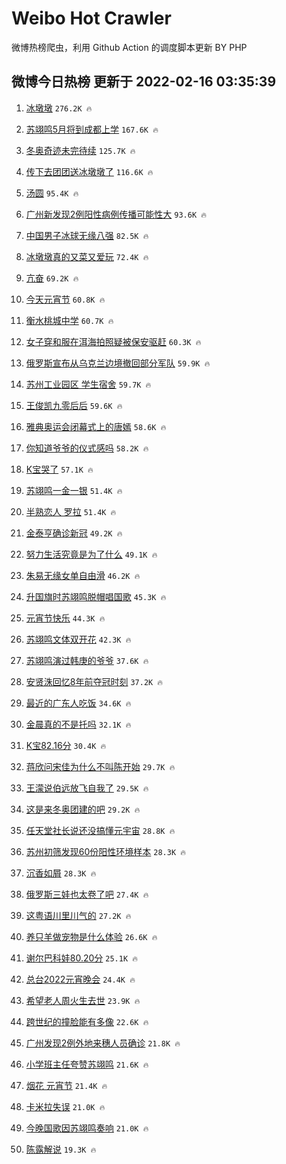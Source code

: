 # Weibo Hot Crawler 



微博热榜爬虫，利用 Github Action 的调度脚本更新 BY PHP 


## 微博今日热榜 更新于 2022-02-16 03:35:39 
1. [冰墩墩](https://s.weibo.com/weibo?q=%23%E5%86%B0%E5%A2%A9%E5%A2%A9%23&Refer=top) `276.2K 🔥` 

1. [苏翊鸣5月将到成都上学](https://s.weibo.com/weibo?q=%23%E8%8B%8F%E7%BF%8A%E9%B8%A35%E6%9C%88%E5%B0%86%E5%88%B0%E6%88%90%E9%83%BD%E4%B8%8A%E5%AD%A6%23&Refer=top) `167.6K 🔥` 

1. [冬奥奇迹未完待续](https://s.weibo.com/weibo?q=%23%E5%86%AC%E5%A5%A5%E5%A5%87%E8%BF%B9%E6%9C%AA%E5%AE%8C%E5%BE%85%E7%BB%AD%23&Refer=top) `125.7K 🔥` 

1. [传下去团团送冰墩墩了](https://s.weibo.com/weibo?q=%23%E4%BC%A0%E4%B8%8B%E5%8E%BB%E5%9B%A2%E5%9B%A2%E9%80%81%E5%86%B0%E5%A2%A9%E5%A2%A9%E4%BA%86%23&Refer=top) `116.6K 🔥` 

1. [汤圆](https://s.weibo.com/weibo?q=%E6%B1%A4%E5%9C%86&Refer=top) `95.4K 🔥` 

1. [广州新发现2例阳性病例传播可能性大](https://s.weibo.com/weibo?q=%23%E5%B9%BF%E5%B7%9E%E6%96%B0%E5%8F%91%E7%8E%B02%E4%BE%8B%E9%98%B3%E6%80%A7%E7%97%85%E4%BE%8B%E4%BC%A0%E6%92%AD%E5%8F%AF%E8%83%BD%E6%80%A7%E5%A4%A7%23&Refer=top) `93.6K 🔥` 

1. [中国男子冰球无缘八强](https://s.weibo.com/weibo?q=%23%E4%B8%AD%E5%9B%BD%E7%94%B7%E5%AD%90%E5%86%B0%E7%90%83%E6%97%A0%E7%BC%98%E5%85%AB%E5%BC%BA%23&Refer=top) `82.5K 🔥` 

1. [冰墩墩真的又菜又爱玩](https://s.weibo.com/weibo?q=%23%E5%86%B0%E5%A2%A9%E5%A2%A9%E7%9C%9F%E7%9A%84%E5%8F%88%E8%8F%9C%E5%8F%88%E7%88%B1%E7%8E%A9%23&Refer=top) `72.4K 🔥` 

1. [亢奋](https://s.weibo.com/weibo?q=%E4%BA%A2%E5%A5%8B&Refer=top) `69.2K 🔥` 

1. [今天元宵节](https://s.weibo.com/weibo?q=%23%E4%BB%8A%E5%A4%A9%E5%85%83%E5%AE%B5%E8%8A%82%23&Refer=top) `60.8K 🔥` 

1. [衡水桃城中学](https://s.weibo.com/weibo?q=%E8%A1%A1%E6%B0%B4%E6%A1%83%E5%9F%8E%E4%B8%AD%E5%AD%A6&Refer=top) `60.7K 🔥` 

1. [女子穿和服在洱海拍照疑被保安驱赶](https://s.weibo.com/weibo?q=%23%E5%A5%B3%E5%AD%90%E7%A9%BF%E5%92%8C%E6%9C%8D%E5%9C%A8%E6%B4%B1%E6%B5%B7%E6%8B%8D%E7%85%A7%E7%96%91%E8%A2%AB%E4%BF%9D%E5%AE%89%E9%A9%B1%E8%B5%B6%23&Refer=top) `60.3K 🔥` 

1. [俄罗斯宣布从乌克兰边境撤回部分军队](https://s.weibo.com/weibo?q=%23%E4%BF%84%E7%BD%97%E6%96%AF%E5%AE%A3%E5%B8%83%E4%BB%8E%E4%B9%8C%E5%85%8B%E5%85%B0%E8%BE%B9%E5%A2%83%E6%92%A4%E5%9B%9E%E9%83%A8%E5%88%86%E5%86%9B%E9%98%9F%23&Refer=top) `59.9K 🔥` 

1. [苏州工业园区 学生宿舍](https://s.weibo.com/weibo?q=%E8%8B%8F%E5%B7%9E%E5%B7%A5%E4%B8%9A%E5%9B%AD%E5%8C%BA%20%E5%AD%A6%E7%94%9F%E5%AE%BF%E8%88%8D&Refer=top) `59.7K 🔥` 

1. [王俊凯九零后后](https://s.weibo.com/weibo?q=%23%E7%8E%8B%E4%BF%8A%E5%87%AF%E4%B9%9D%E9%9B%B6%E5%90%8E%E5%90%8E%23&Refer=top) `59.6K 🔥` 

1. [雅典奥运会闭幕式上的唐嫣](https://s.weibo.com/weibo?q=%23%E9%9B%85%E5%85%B8%E5%A5%A5%E8%BF%90%E4%BC%9A%E9%97%AD%E5%B9%95%E5%BC%8F%E4%B8%8A%E7%9A%84%E5%94%90%E5%AB%A3%23&Refer=top) `58.6K 🔥` 

1. [你知道爷爷的仪式感吗](https://s.weibo.com/weibo?q=%23%E4%BD%A0%E7%9F%A5%E9%81%93%E7%88%B7%E7%88%B7%E7%9A%84%E4%BB%AA%E5%BC%8F%E6%84%9F%E5%90%97%23&Refer=top) `58.2K 🔥` 

1. [K宝哭了](https://s.weibo.com/weibo?q=K%E5%AE%9D%E5%93%AD%E4%BA%86&Refer=top) `57.1K 🔥` 

1. [苏翊鸣一金一银](https://s.weibo.com/weibo?q=%23%E8%8B%8F%E7%BF%8A%E9%B8%A3%E4%B8%80%E9%87%91%E4%B8%80%E9%93%B6%23&Refer=top) `51.4K 🔥` 

1. [半熟恋人 罗拉](https://s.weibo.com/weibo?q=%E5%8D%8A%E7%86%9F%E6%81%8B%E4%BA%BA%20%E7%BD%97%E6%8B%89&Refer=top) `51.4K 🔥` 

1. [金泰亨确诊新冠](https://s.weibo.com/weibo?q=%23%E9%87%91%E6%B3%B0%E4%BA%A8%E7%A1%AE%E8%AF%8A%E6%96%B0%E5%86%A0%23&Refer=top) `49.2K 🔥` 

1. [努力生活究竟是为了什么](https://s.weibo.com/weibo?q=%23%E5%8A%AA%E5%8A%9B%E7%94%9F%E6%B4%BB%E7%A9%B6%E7%AB%9F%E6%98%AF%E4%B8%BA%E4%BA%86%E4%BB%80%E4%B9%88%23&Refer=top) `49.1K 🔥` 

1. [朱易无缘女单自由滑](https://s.weibo.com/weibo?q=%E6%9C%B1%E6%98%93%E6%97%A0%E7%BC%98%E5%A5%B3%E5%8D%95%E8%87%AA%E7%94%B1%E6%BB%91&Refer=top) `46.2K 🔥` 

1. [升国旗时苏翊鸣脱帽唱国歌](https://s.weibo.com/weibo?q=%23%E5%8D%87%E5%9B%BD%E6%97%97%E6%97%B6%E8%8B%8F%E7%BF%8A%E9%B8%A3%E8%84%B1%E5%B8%BD%E5%94%B1%E5%9B%BD%E6%AD%8C%23&Refer=top) `45.3K 🔥` 

1. [元宵节快乐](https://s.weibo.com/weibo?q=%E5%85%83%E5%AE%B5%E8%8A%82%E5%BF%AB%E4%B9%90&Refer=top) `44.3K 🔥` 

1. [苏翊鸣文体双开花](https://s.weibo.com/weibo?q=%23%E8%8B%8F%E7%BF%8A%E9%B8%A3%E6%96%87%E4%BD%93%E5%8F%8C%E5%BC%80%E8%8A%B1%23&Refer=top) `42.3K 🔥` 

1. [苏翊鸣演过韩庚的爷爷](https://s.weibo.com/weibo?q=%23%E8%8B%8F%E7%BF%8A%E9%B8%A3%E6%BC%94%E8%BF%87%E9%9F%A9%E5%BA%9A%E7%9A%84%E7%88%B7%E7%88%B7%23&Refer=top) `37.6K 🔥` 

1. [安贤洙回忆8年前夺冠时刻](https://s.weibo.com/weibo?q=%23%E5%AE%89%E8%B4%A4%E6%B4%99%E5%9B%9E%E5%BF%868%E5%B9%B4%E5%89%8D%E5%A4%BA%E5%86%A0%E6%97%B6%E5%88%BB%23&Refer=top) `37.2K 🔥` 

1. [最近的广东人吃饭](https://s.weibo.com/weibo?q=%E6%9C%80%E8%BF%91%E7%9A%84%E5%B9%BF%E4%B8%9C%E4%BA%BA%E5%90%83%E9%A5%AD&Refer=top) `34.6K 🔥` 

1. [金晨真的不是托吗](https://s.weibo.com/weibo?q=%23%E9%87%91%E6%99%A8%E7%9C%9F%E7%9A%84%E4%B8%8D%E6%98%AF%E6%89%98%E5%90%97%23&Refer=top) `32.1K 🔥` 

1. [K宝82.16分](https://s.weibo.com/weibo?q=%23K%E5%AE%9D82.16%E5%88%86%23&Refer=top) `30.4K 🔥` 

1. [蒋欣问宋佳为什么不叫陈开始](https://s.weibo.com/weibo?q=%23%E8%92%8B%E6%AC%A3%E9%97%AE%E5%AE%8B%E4%BD%B3%E4%B8%BA%E4%BB%80%E4%B9%88%E4%B8%8D%E5%8F%AB%E9%99%88%E5%BC%80%E5%A7%8B%23&Refer=top) `29.7K 🔥` 

1. [王濛说伯远放飞自我了](https://s.weibo.com/weibo?q=%23%E7%8E%8B%E6%BF%9B%E8%AF%B4%E4%BC%AF%E8%BF%9C%E6%94%BE%E9%A3%9E%E8%87%AA%E6%88%91%E4%BA%86%23&Refer=top) `29.5K 🔥` 

1. [这是来冬奥团建的吧](https://s.weibo.com/weibo?q=%23%E8%BF%99%E6%98%AF%E6%9D%A5%E5%86%AC%E5%A5%A5%E5%9B%A2%E5%BB%BA%E7%9A%84%E5%90%A7%23&Refer=top) `29.2K 🔥` 

1. [任天堂社长说还没搞懂元宇宙](https://s.weibo.com/weibo?q=%23%E4%BB%BB%E5%A4%A9%E5%A0%82%E7%A4%BE%E9%95%BF%E8%AF%B4%E8%BF%98%E6%B2%A1%E6%90%9E%E6%87%82%E5%85%83%E5%AE%87%E5%AE%99%23&Refer=top) `28.8K 🔥` 

1. [苏州初筛发现60份阳性环境样本](https://s.weibo.com/weibo?q=%E8%8B%8F%E5%B7%9E%E5%88%9D%E7%AD%9B%E5%8F%91%E7%8E%B060%E4%BB%BD%E9%98%B3%E6%80%A7%E7%8E%AF%E5%A2%83%E6%A0%B7%E6%9C%AC&Refer=top) `28.3K 🔥` 

1. [沉香如屑](https://s.weibo.com/weibo?q=%E6%B2%89%E9%A6%99%E5%A6%82%E5%B1%91&Refer=top) `28.3K 🔥` 

1. [俄罗斯三娃也太卷了吧](https://s.weibo.com/weibo?q=%23%E4%BF%84%E7%BD%97%E6%96%AF%E4%B8%89%E5%A8%83%E4%B9%9F%E5%A4%AA%E5%8D%B7%E4%BA%86%E5%90%A7%23&Refer=top) `27.4K 🔥` 

1. [这粤语川里川气的](https://s.weibo.com/weibo?q=%23%E8%BF%99%E7%B2%A4%E8%AF%AD%E5%B7%9D%E9%87%8C%E5%B7%9D%E6%B0%94%E7%9A%84%23&Refer=top) `27.2K 🔥` 

1. [养只羊做宠物是什么体验](https://s.weibo.com/weibo?q=%23%E5%85%BB%E5%8F%AA%E7%BE%8A%E5%81%9A%E5%AE%A0%E7%89%A9%E6%98%AF%E4%BB%80%E4%B9%88%E4%BD%93%E9%AA%8C%23&Refer=top) `26.6K 🔥` 

1. [谢尔巴科娃80.20分](https://s.weibo.com/weibo?q=%23%E8%B0%A2%E5%B0%94%E5%B7%B4%E7%A7%91%E5%A8%8380.20%E5%88%86%23&Refer=top) `25.1K 🔥` 

1. [总台2022元宵晚会](https://s.weibo.com/weibo?q=%E6%80%BB%E5%8F%B02022%E5%85%83%E5%AE%B5%E6%99%9A%E4%BC%9A&Refer=top) `24.4K 🔥` 

1. [希望老人周火生去世](https://s.weibo.com/weibo?q=%23%E5%B8%8C%E6%9C%9B%E8%80%81%E4%BA%BA%E5%91%A8%E7%81%AB%E7%94%9F%E5%8E%BB%E4%B8%96%23&Refer=top) `23.9K 🔥` 

1. [跨世纪的撞脸能有多像](https://s.weibo.com/weibo?q=%23%E8%B7%A8%E4%B8%96%E7%BA%AA%E7%9A%84%E6%92%9E%E8%84%B8%E8%83%BD%E6%9C%89%E5%A4%9A%E5%83%8F%23&Refer=top) `22.6K 🔥` 

1. [广州发现2例外地来穗人员确诊](https://s.weibo.com/weibo?q=%23%E5%B9%BF%E5%B7%9E%E5%8F%91%E7%8E%B02%E4%BE%8B%E5%A4%96%E5%9C%B0%E6%9D%A5%E7%A9%97%E4%BA%BA%E5%91%98%E7%A1%AE%E8%AF%8A%23&Refer=top) `21.8K 🔥` 

1. [小学班主任夸赞苏翊鸣](https://s.weibo.com/weibo?q=%23%E5%B0%8F%E5%AD%A6%E7%8F%AD%E4%B8%BB%E4%BB%BB%E5%A4%B8%E8%B5%9E%E8%8B%8F%E7%BF%8A%E9%B8%A3%23&Refer=top) `21.6K 🔥` 

1. [烟花 元宵节](https://s.weibo.com/weibo?q=%E7%83%9F%E8%8A%B1%20%E5%85%83%E5%AE%B5%E8%8A%82&Refer=top) `21.4K 🔥` 

1. [卡米拉失误](https://s.weibo.com/weibo?q=%E5%8D%A1%E7%B1%B3%E6%8B%89%E5%A4%B1%E8%AF%AF&Refer=top) `21.0K 🔥` 

1. [今晚国歌因苏翊鸣奏响](https://s.weibo.com/weibo?q=%23%E4%BB%8A%E6%99%9A%E5%9B%BD%E6%AD%8C%E5%9B%A0%E8%8B%8F%E7%BF%8A%E9%B8%A3%E5%A5%8F%E5%93%8D%23&Refer=top) `21.0K 🔥` 

1. [陈露解说](https://s.weibo.com/weibo?q=%23%E9%99%88%E9%9C%B2%E8%A7%A3%E8%AF%B4%23&Refer=top) `19.3K 🔥` 

